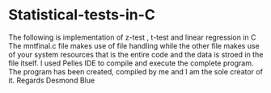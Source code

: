 # Statistical-tests-in-C
The following is implementation of z-test , t-test and linear regression in C
The mntfinal.c file makes use of file handling while the other file makes use of your system resources that is the entire code and the data is stroed in the file itself.
I used Pelles IDE to compile and execute the complete program.
The program has been created, compiled by me and I am the sole creator of it.
Regards
Desmond Blue

